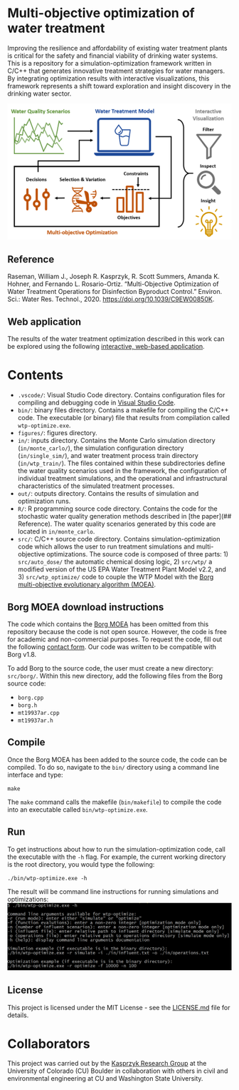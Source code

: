 # Multi-objective optimization of water treatment

Improving the resilience and affordability of existing water treatment plants is critical for the safety and financial viability of drinking water systems. This is a repository for a simulation-optimization framework written in C/C++ that generates innovative treatment strategies for water managers. By integrating optimization results with interactive visualizations, this framework represents a shift toward exploration and insight discovery in the drinking water sector.

![simulation optimization overview](figures/sim-opt_overview.png)

## Reference

Raseman, William J., Joseph R. Kasprzyk, R. Scott Summers, Amanda K. Hohner, and Fernando L. Rosario-Ortiz. “Multi-Objective Optimization of Water Treatment Operations for Disinfection Byproduct Control.” Environ. Sci.: Water Res. Technol., 2020. https://doi.org/10.1039/C9EW00850K.

## Web application

The results of the water treatment optimization described in this work can be explored using the following
[interactive, web-based application](https://wraseman.github.io/parasol/demo/water-treatment.html).

# Contents
- ```.vscode/```: Visual Studio Code directory. Contains configuration files for compiling and debugging code in [Visual Studio Code](https://code.visualstudio.com/).
- ```bin/```: binary files directory. Contains a makefile for compiling the C/C++ code. The executable (or binary) file that results from compilation called ```wtp-optimize.exe```.
- ```figures/```: figures directory.
- ```in/```: inputs directory. Contains the Monte Carlo simulation directory (```in/monte_carlo/```), the simulation configuration directory (```in/single_sim/```), and water treatment process train directory (```in/wtp_train/```). The files contained within these subdirectories define the water quality scenarios used in the framework, the configuration of individual treatment simulations, and the operational and infrastructural characteristics of the simulated treatment processes.
- ```out/```: outputs directory. Contains the results of simulation and optimization runs.
- ```R/```: R programming source code directory. Contains the code for the stochastic water quality generation methods described in [the paper](## Reference). The water quality scenarios generated by this code are located in ```in/monte_carlo```.
- ```src/```: C/C++ source code directory. Contains simulation-optimization code which allows the user to run treatment simulations and multi-objective optimizations. The source code is composed of three parts: 1) ```src/auto_dose/``` the automatic chemical dosing logic, 2) ```src/wtp/``` a modified version of the US EPA Water Treatment Plant Model v2.2, and 3) ```src/wtp_optimize/``` code to couple the WTP Model with the [Borg multi-objective evolutionary algorithm (MOEA)](http://borgmoea.org/).

## Borg MOEA download instructions
The code which contains the [Borg MOEA](http://borgmoea.org/) has been omitted from this repository because the code is not open source. However, the code is free for academic and non-commercial purposes. To request the code, fill out the following [contact form](http://borgmoea.org/#contact). Our code was written to be compatible with Borg v1.8.

To add Borg to the source code, the user must create a new directory: ```src/borg/```. Within this new directory, add the following files from the Borg source code:
- ```borg.cpp```
- ```borg.h```
- ```mt19937ar.cpp```
- ```mt19937ar.h```

## Compile
Once the Borg MOEA has been added to the source code, the code can be compiled. To do so, navigate to the ```bin/``` directory using a command line interface and type:
 ```
 make
 ```
The ```make``` command calls the makefile (```bin/makefile```) to compile the code into an executable called ```bin/wtp-optimize.exe```.

## Run
To get instructions about how to run the simulation-optimization code, call the executable with the ```-h``` flag. For example, the current working directory is the root directory, you would type the following:
```
./bin/wtp-optimize.exe -h
```

The result will be command line instructions for running simulations and optimizations:
![command line help](figures/cli_help.png)

## License

This project is licensed under the MIT License - see the [LICENSE.md](LICENSE.md) file for details.

# Collaborators

This project was carried out by the [Kasprzyk Research Group](https://www.colorado.edu/lab/krg/) at the University of Colorado (CU) Boulder in collaboration with others in civil and environmental engineering at CU and Washington State University.   
